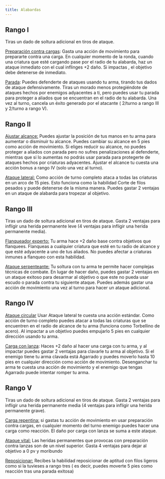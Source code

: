 ```yaml
---
title: Alabardas
---
```


## Rango I 

Tiras un dado de soltura adicional en tiros de ataque.

<u>Preparación contra cargas</u>: Gasta una acción de movimiento para prepararte contra una carga. En cualquier momento de la ronda, cuando una criatura que esté cargando pase por el radio de tu alabarda, haz un ataque inmediato con el cual inflinges +2 daño. Si impactas , el objetivo debe detenerse de inmediato.

<u>Parada</u>: Puedes defenderte de ataques usando tu arma, tirando tus dados de ataque defensivamente. Tiras un morado menos protegiéndote de ataques hechos por enemigos adyacentes a ti, pero puedes usar tu parada para proteger a aliados que se encuentran en el radio de tu alabarda. Una vez al turno, cancela un éxito generado por el atacante ( 2/turno a rango III y 2/turno a rango V).

## Rango II

<u>Ajustar alcance:</u> Puedes ajustar la posición de tus manos en tu arma para aumentar o disminuir tu alcance. Puedes cambiar su alcance en 5 pies como acción de movimiento. Si eliges reducir su alcance, no puedes proteger a aliados con parada pero no sufres penalizaciones al defenderte, mientras que si lo aumentas no podrás usar parada para protegerte de ataques hechos por criaturas adyacentes. Ajustar el alcance tu cuesta una acción bonus a rango IV (solo una vez al turno).

<u>Ataque lateral:</u> Como acción de turno completo ataca a todas las criaturas en un arco de 15 pies. Esto funciona como la habilidad Corte de filos pesados y puede detenerse de la misma manera. Puedes gastar 2 ventajas en un ataque de alabarda para tropezar al objetivo.

## Rango III 

Tiras un dado de soltura adicional en tiros de ataque. Gasta 2 ventajas para infligir una herida permanente leve (4 ventajas para infligir una herida permanente media).

<u>Flanqueador experto:</u> Tu arma hace +2 daño base contra objetivos que flanquees. Flanqueas a cualquier criatura que esté en tu radio de alcance y que esté adyacente a uno de tus aliados. No puedes afectar a criaturas inmunes a flanqueo con esta habilidad.

<u>Ataque serpenteante:</u> Tu soltura con tu arma te permite hacer complejas técnicas de combate. En lugar de hacer daño, puedes gastar 2 ventajas en un ataque exitoso para desarmar al objetivo o que este no pueda usar escudo o parada contra tu siguiente ataque. Puedes además gastar una acción de movimiento una vez al turno para hacer un ataque adicional.

## Rango IV

<u>Ataque circular</u> Usar Ataque lateral te cuesta una acción estándar. Como acción de turno completo puedes atacar a todas las criaturas que se encuentren en el radio de alcance de tu arma (funciona como Torbellino de acero). Al impactar a un objetivo puedes empujarlo 5 pies en cualquier dirección usando tu arma.

<u>Carga con lanza</u>: Haces +2 daño al hacer una carga con tu arma, y al impactar puedes gastar 2 ventajas para clavarle tu arma al objetivo. Si el enemigo tiene tu arma clavada está Agarrado y puedes moverlo hasta 10 pies en cualquier dirección como acción de movimiento. Desenganchar tu arma te cuesta una acción de movimiento y el enemigo que tengas Agarrado puede intentar romper tu arma.

## Rango V

Tiras un dado de soltura adicional en tiros de ataque. Gasta 2 ventajas para infligir una herida permanente media (4 ventajas para infligir una herida permanente grave).

<u>Carga repentina:</u> si gastas tu acción de movimiento en usar preparación contra cargas, en cualquier momento del turno enemigo puedes hacer una carga como reacción. El daño por carga con lanza se suma a este ataque.

<u>Ataque vital:</u> Las heridas permanentes que provocas con preparación contra lanzas son de un nivel superior. Gasta 4 ventajas para dejar al objetivo a 0 pv y moribundo

<u>Reposicionar:</u> Recibes la habilidad reposicionar de aptitud con filos ligeros como si la tuvieses a rango tres ( es decir, puedes moverte 5 pies como reacción tras una parada exitosa)

